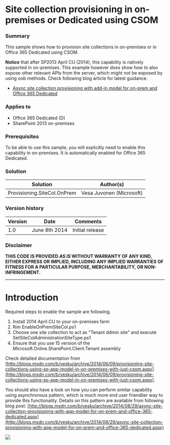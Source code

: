 # Site collection provisioning in on-premises or Dedicated using CSOM #

### Summary ###
This sample shows how to provision site collections in on-premises or in Office 365 Dedicated using CSOM.

**Notice** that after SP2013 April CU (2014), this capability is natively supported in on-premises. This example however does show how to also expose other relevant APIs from the server, which might not be exposed by using oob methods. Check following blog article for latest guidance.

- [Async site collection provisioning with add-in model for on-prem and Office 365 Dedicated](http://blogs.msdn.com/b/vesku/archive/2014/08/29/async-site-collection-provisioning-with-app-model-for-on-prem-and-office-365-dedicated.aspx)

### Applies to ###
-  Office 365 Dedicated (D)
-  SharePoint 2013 on-premises


### Prerequisites ###
To be able to use this sample, you will explicitly need to enable this capability in on-premises. It is automatically enabled for Office 365 Dedicated.

### Solution ###
Solution | Author(s)
---------|----------
Provisioning.SiteCol.OnPrem | Vesa Juvonen (Microsoft)

### Version history ###
Version  | Date | Comments
---------| -----| --------
1.0  | June 8th 2014 | Initial release

### Disclaimer ###
**THIS CODE IS PROVIDED *AS IS* WITHOUT WARRANTY OF ANY KIND, EITHER EXPRESS OR IMPLIED, INCLUDING ANY IMPLIED WARRANTIES OF FITNESS FOR A PARTICULAR PURPOSE, MERCHANTABILITY, OR NON-INFRINGEMENT.**


----------

# Introduction #
Required steps to enable the sample are following.

1. Install 2014 April CU to your on-premises farm
1. Rim EnableOnPremSiteCol.ps1
1. Choose one site collection to act as "Tenant ddmin site" and execute SetSiteColAdministrationSiteType.ps1
1. Ensure that you use 15 version of the Microsoft.Online.SharePoint.Client.Tenant assembly

Check detailed documentation from [http://blogs.msdn.com/b/vesku/archive/2014/06/09/provisioning-site-collections-using-sp-app-model-in-on-premises-with-just-csom.aspx](http://blogs.msdn.com/b/vesku/archive/2014/06/09/provisioning-site-collections-using-sp-app-model-in-on-premises-with-just-csom.aspx).

You should also have a look on how you can perform similar capability using asynchronous pattern, which is much more end user friendlier way to provide this functionality. Details on this pattern are available from following blog post: [http://blogs.msdn.com/b/vesku/archive/2014/08/29/async-site-collection-provisioning-with-app-model-for-on-prem-and-office-365-dedicated.aspx](http://blogs.msdn.com/b/vesku/archive/2014/08/29/async-site-collection-provisioning-with-app-model-for-on-prem-and-office-365-dedicated.aspx)


<img src="https://telemetry.sharepointpnp.com/pnp/samples/Provisioning.SiteCol.OnPrem" />